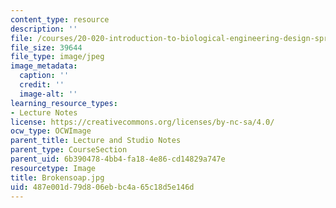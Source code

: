 ```yaml
---
content_type: resource
description: ''
file: /courses/20-020-introduction-to-biological-engineering-design-spring-2009/487e001d79d806ebbc4a65c18d5e146d_Brokensoap.jpg
file_size: 39644
file_type: image/jpeg
image_metadata:
  caption: ''
  credit: ''
  image-alt: ''
learning_resource_types:
- Lecture Notes
license: https://creativecommons.org/licenses/by-nc-sa/4.0/
ocw_type: OCWImage
parent_title: Lecture and Studio Notes
parent_type: CourseSection
parent_uid: 6b390478-4bb4-fa18-4e86-cd14829a747e
resourcetype: Image
title: Brokensoap.jpg
uid: 487e001d-79d8-06eb-bc4a-65c18d5e146d
---
```


